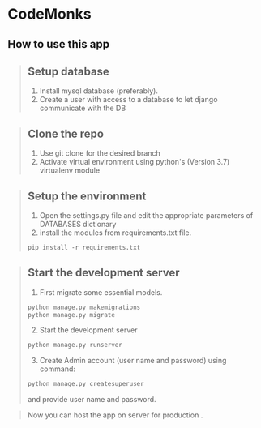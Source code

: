 # CodeMonks

## How to use this app
> ## Setup database
> 1. Install mysql database (preferably).
> 2. Create a user with access to a database to let django communicate with the DB

> ## Clone the repo
> 1. Use git clone for the desired branch
> 2. Activate virtual environment using python's (Version 3.7) virtualenv module

> ## Setup the environment
> 1. Open the settings.py file and edit the appropriate parameters of DATABASES dictionary
> 2. install the modules from requirements.txt file.
> ```python
> pip install -r requirements.txt
>```

> ## Start the development server
> 1. First migrate some essential models.
> ```python
> python manage.py makemigrations
> python manage.py migrate
>```
> 2. Start the development server
>```python
> python manage.py runserver
>```
> 3. Create Admin account (user name and password) using command:
> ```python
>python manage.py createsuperuser
>``` 
>and provide user name and password.

>    Now you can host the app on  server for production .
